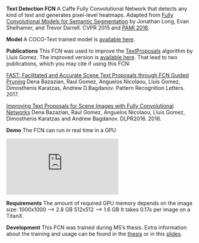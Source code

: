 
**Text Detection FCN**
A Caffe Fully Convolutional Network that detects any kind of text and generates pixel-level heatmaps. 
Adapted from [Fully Convolutional Models for Semantic Segmentation](https://github.com/shelhamer/fcn.berkeleyvision.org) by Jonathan Long, Evan Shelhamer, and Trevor Darrell. CVPR 2015 and [PAMI 2016](https://people.eecs.berkeley.edu/~jonlong/long_shelhamer_fcn.pdf).

**Model**
A COCO-Text trained model is [available here](https://drive.google.com/file/d/0B-DM8FPBNpG6QVRLSFBNQ1dLalU/view?usp=sharing).

**Publications**
This FCN was used to improve the [TextProposals](https://github.com/lluisgomez/TextProposals) algorithm by Lluis Gomez. The improved version is [available here](https://github.com/gombru/TextProposalsInitialSuppression). That lead to two publications, which you may cite if using this FCN:

[FAST: Facilitated and Accurate Scene Text Proposals through FCN Guided Pruning](http://www.sciencedirect.com/science/article/pii/S0167865517302982)
Dena Bazazian, Raul Gomez, Anguelos Nicolaou, Lluis Gomez, Dimosthenis Karatzas, Andrew D.Bagdanov. Pattern Recognition Letters. 2017.

[Improving Text Proposals for Scene Images with Fully Convolutional Networks](https://arxiv.org/abs/1702.05089)
Dena Bazazian, Raul Gomez, Anguelos Nicolaou, Lluis Gomez, Dimosthenis Karatzas and Andrew Bagdanov. DLPR2016. 2016.

**Demo**
The FCN can run in real time in a GPU

![Alt text](https://github.com/gombru/TextInSocialNetworks/blob/master/fcn/generated.txt)

**Requirements**
The amount of required GPU memory depends on the image size:
1000x1000 --> 2.8 GB
512x512 --> 1.6 GB
It takes 0.17s per image on a TitanX.


**Development**
This FCN was trained during MS’s thesis. Extra information about the training and usage can be found in the [thesis](https://drive.google.com/file/d/0B-DM8FPBNpG6QXdQN3JaY3pBMFU/view) or in this [slides](https://docs.google.com/presentation/d/1mu7wdI4DUGxHuF_bshniV8mMWiXrQmoB18nfcIBU-as/edit?usp=sharing).
